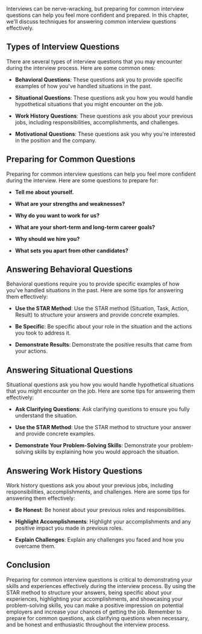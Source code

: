 
Interviews can be nerve-wracking, but preparing for common interview questions can help you feel more confident and prepared. In this chapter, we'll discuss techniques for answering common interview questions effectively.

Types of Interview Questions
----------------------------

There are several types of interview questions that you may encounter during the interview process. Here are some common ones:

* **Behavioral Questions**: These questions ask you to provide specific examples of how you've handled situations in the past.

* **Situational Questions**: These questions ask you how you would handle hypothetical situations that you might encounter on the job.

* **Work History Questions**: These questions ask you about your previous jobs, including responsibilities, accomplishments, and challenges.

* **Motivational Questions**: These questions ask you why you're interested in the position and the company.

Preparing for Common Questions
------------------------------

Preparing for common interview questions can help you feel more confident during the interview. Here are some questions to prepare for:

* **Tell me about yourself.**

* **What are your strengths and weaknesses?**

* **Why do you want to work for us?**

* **What are your short-term and long-term career goals?**

* **Why should we hire you?**

* **What sets you apart from other candidates?**

Answering Behavioral Questions
------------------------------

Behavioral questions require you to provide specific examples of how you've handled situations in the past. Here are some tips for answering them effectively:

* **Use the STAR Method**: Use the STAR method (Situation, Task, Action, Result) to structure your answers and provide concrete examples.

* **Be Specific**: Be specific about your role in the situation and the actions you took to address it.

* **Demonstrate Results**: Demonstrate the positive results that came from your actions.

Answering Situational Questions
-------------------------------

Situational questions ask you how you would handle hypothetical situations that you might encounter on the job. Here are some tips for answering them effectively:

* **Ask Clarifying Questions**: Ask clarifying questions to ensure you fully understand the situation.

* **Use the STAR Method**: Use the STAR method to structure your answer and provide concrete examples.

* **Demonstrate Your Problem-Solving Skills**: Demonstrate your problem-solving skills by explaining how you would approach the situation.

Answering Work History Questions
--------------------------------

Work history questions ask you about your previous jobs, including responsibilities, accomplishments, and challenges. Here are some tips for answering them effectively:

* **Be Honest**: Be honest about your previous roles and responsibilities.

* **Highlight Accomplishments**: Highlight your accomplishments and any positive impact you made in previous roles.

* **Explain Challenges**: Explain any challenges you faced and how you overcame them.

Conclusion
----------

Preparing for common interview questions is critical to demonstrating your skills and experiences effectively during the interview process. By using the STAR method to structure your answers, being specific about your experiences, highlighting your accomplishments, and showcasing your problem-solving skills, you can make a positive impression on potential employers and increase your chances of getting the job. Remember to prepare for common questions, ask clarifying questions when necessary, and be honest and enthusiastic throughout the interview process.
